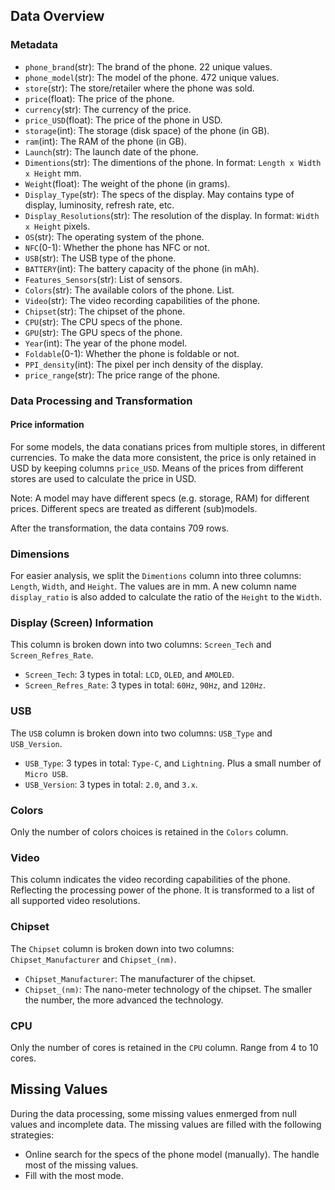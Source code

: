 ## Data Overview

### Metadata

- `phone_brand`(str): The brand of the phone. 22 unique values.
- `phone_model`(str): The model of the phone. 472 unique values.
- `store`(str): The store/retailer where the phone was sold.
- `price`(float): The price of the phone.
- `currency`(str): The currency of the price.
- `price_USD`(float): The price of the phone in USD.
- `storage`(int): The storage (disk space) of the phone (in GB).
- `ram`(int): The RAM of the phone (in GB).
- `Launch`(str): The launch date of the phone.
- `Dimentions`(str): The dimentions of the phone. In format: `Length x Width x Height` mm.
- `Weight`(float): The weight of the phone (in grams).
- `Display_Type`(str): The specs of the display. May contains type of display, luminosity, refresh rate, etc.
- `Display_Resolutions`(str): The resolution of the display. In format: `Width x Height` pixels.
- `OS`(str): The operating system of the phone.
- `NFC`(0-1): Whether the phone has NFC or not.
- `USB`(str): The USB type of the phone.
- `BATTERY`(int): The battery capacity of the phone (in mAh).
- `Features_Sensors`(str): List of sensors.
- `Colors`(str): The available colors of the phone. List.
- `Video`(str): The video recording capabilities of the phone.
- `Chipset`(str): The chipset of the phone.
- `CPU`(str): The CPU specs of the phone.
- `GPU`(str): The GPU specs of the phone.
- `Year`(int): The year of the phone model.
- `Foldable`(0-1): Whether the phone is foldable or not.
- `PPI_density`(int): The pixel per inch density of the display.
- `price_range`(str): The price range of the phone.

### Data Processing and Transformation

#### Price information

For some models, the data conatians prices from multiple stores, in different currencies. To make the data more consistent, the price is only retained in USD by keeping columns `price_USD`. Means of the prices from different stores are used to calculate the price in USD.

Note: A model may have different specs (e.g. storage, RAM) for different prices. Different specs are treated as different (sub)models.

After the transformation, the data contains 709 rows.

### Dimensions

For easier analysis, we split the `Dimentions` column into three columns: `Length`, `Width`, and `Height`. The values are in mm. A new column name `display_ratio` is also added to calculate the ratio of the `Height` to the `Width`.

### Display (Screen) Information

This column is broken down into two columns: `Screen_Tech` and `Screen_Refres_Rate`.

- `Screen_Tech`: 3 types in total: `LCD`, `OLED`, and `AMOLED`.
- `Screen_Refres_Rate`: 3 types in total: `60Hz`, `90Hz`, and `120Hz`.

### USB

The `USB` column is broken down into two columns: `USB_Type` and `USB_Version`.

- `USB_Type`: 3 types in total: `Type-C`, and `Lightning`. Plus a small number of `Micro USB`.
- `USB_Version`: 3 types in total: `2.0`, and `3.x`.

### Colors

Only the number of colors choices is retained in the `Colors` column.

### Video

This column indicates the video recording capabilities of the phone. Reflecting the processing power of the phone. It is transformed to a list of all supported video resolutions.

### Chipset

The `Chipset` column is broken down into two columns: `Chipset_Manufacturer` and `Chipset_(nm)`.

- `Chipset_Manufacturer`: The manufacturer of the chipset.
- `Chipset_(nm)`: The nano-meter technology of the chipset. The smaller the number, the more advanced the technology.

### CPU

Only the number of cores is retained in the `CPU` column. Range from 4 to 10 cores.

## Missing Values

During the data processing, some missing values enmerged from null values and incomplete data. The missing values are filled with the following strategies:

- Online search for the specs of the phone model (manually). The handle most of the missing values.
- Fill with the most mode.



